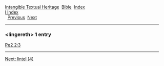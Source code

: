 [Intangible Textual Heritage](../../index)  [Bible](../index) 
[Index](index)   
[l Index](_l_)  
  [Previous](c06831)  [Next](c06833) 

------------------------------------------------------------------------

### &lt;lingereth&gt; 1 entry

[Pe2 2:3](../kjv/pe2002.htm#003)  

------------------------------------------------------------------------

[Next: lintel (4)](c06833)
